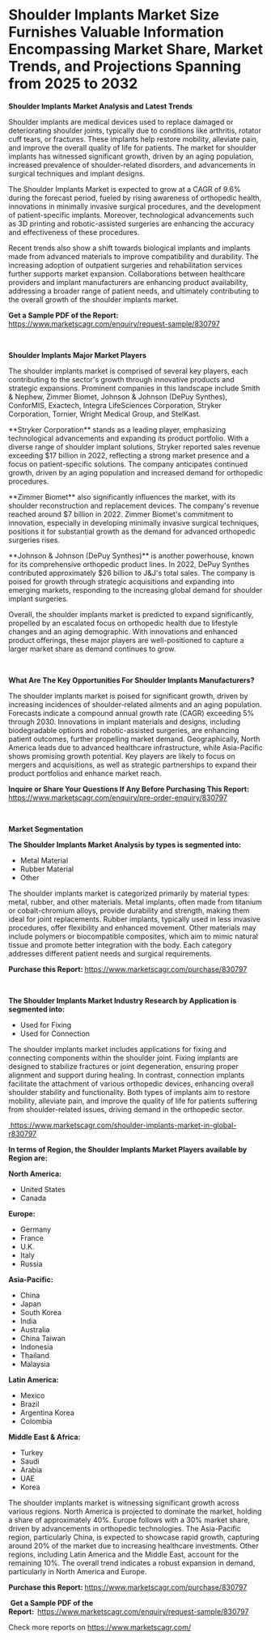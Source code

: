 <p><h1>Shoulder Implants Market Size Furnishes Valuable Information Encompassing Market Share, Market Trends, and Projections Spanning from 2025 to 2032</h1></p><p><strong>Shoulder Implants Market Analysis and Latest Trends</strong></p>
<p><p>Shoulder implants are medical devices used to replace damaged or deteriorating shoulder joints, typically due to conditions like arthritis, rotator cuff tears, or fractures. These implants help restore mobility, alleviate pain, and improve the overall quality of life for patients. The market for shoulder implants has witnessed significant growth, driven by an aging population, increased prevalence of shoulder-related disorders, and advancements in surgical techniques and implant designs.</p><p>The Shoulder Implants Market is expected to grow at a CAGR of 9.6% during the forecast period, fueled by rising awareness of orthopedic health, innovations in minimally invasive surgical procedures, and the development of patient-specific implants. Moreover, technological advancements such as 3D printing and robotic-assisted surgeries are enhancing the accuracy and effectiveness of these procedures. </p><p>Recent trends also show a shift towards biological implants and implants made from advanced materials to improve compatibility and durability. The increasing adoption of outpatient surgeries and rehabilitation services further supports market expansion. Collaborations between healthcare providers and implant manufacturers are enhancing product availability, addressing a broader range of patient needs, and ultimately contributing to the overall growth of the shoulder implants market.</p></p>
<p><strong>Get a Sample PDF of the Report:&nbsp;</strong> <a href="https://www.marketscagr.com/enquiry/request-sample/830797?utm_campaign=2893&utm_medium=2&utm_source=Github&utm_content=ia&utm_term=03032025&utm_id=shoulder-implants">https://www.marketscagr.com/enquiry/request-sample/830797</a></p>
<p>&nbsp;</p>
<p><strong>Shoulder Implants Major Market Players</strong></p>
<p><p>The shoulder implants market is comprised of several key players, each contributing to the sector's growth through innovative products and strategic expansions. Prominent companies in this landscape include Smith & Nephew, Zimmer Biomet, Johnson & Johnson (DePuy Synthes), ConforMIS, Exactech, Integra LifeSciences Corporation, Stryker Corporation, Tornier, Wright Medical Group, and StelKast.</p><p>**Stryker Corporation** stands as a leading player, emphasizing technological advancements and expanding its product portfolio. With a diverse range of shoulder implant solutions, Stryker reported sales revenue exceeding $17 billion in 2022, reflecting a strong market presence and a focus on patient-specific solutions. The company anticipates continued growth, driven by an aging population and increased demand for orthopedic procedures.</p><p>**Zimmer Biomet** also significantly influences the market, with its shoulder reconstruction and replacement devices. The company's revenue reached around $7 billion in 2022. Zimmer Biomet's commitment to innovation, especially in developing minimally invasive surgical techniques, positions it for substantial growth as the demand for advanced orthopedic surgeries rises.</p><p>**Johnson & Johnson (DePuy Synthes)** is another powerhouse, known for its comprehensive orthopedic product lines. In 2022, DePuy Synthes contributed approximately $26 billion to J&J's total sales. The company is poised for growth through strategic acquisitions and expanding into emerging markets, responding to the increasing global demand for shoulder implant surgeries.</p><p>Overall, the shoulder implants market is predicted to expand significantly, propelled by an escalated focus on orthopedic health due to lifestyle changes and an aging demographic. With innovations and enhanced product offerings, these major players are well-positioned to capture a larger market share as demand continues to grow.</p></p>
<p>&nbsp;</p>
<p><strong>What Are The Key Opportunities For Shoulder Implants Manufacturers?</strong></p>
<p><p>The shoulder implants market is poised for significant growth, driven by increasing incidences of shoulder-related ailments and an aging population. Forecasts indicate a compound annual growth rate (CAGR) exceeding 5% through 2030. Innovations in implant materials and designs, including biodegradable options and robotic-assisted surgeries, are enhancing patient outcomes, further propelling market demand. Geographically, North America leads due to advanced healthcare infrastructure, while Asia-Pacific shows promising growth potential. Key players are likely to focus on mergers and acquisitions, as well as strategic partnerships to expand their product portfolios and enhance market reach.</p></p>
<p><strong>Inquire or Share Your Questions If Any Before Purchasing This Report:</strong> <a href="https://www.marketscagr.com/enquiry/pre-order-enquiry/830797?utm_campaign=2893&utm_medium=2&utm_source=Github&utm_content=ia&utm_term=03032025&utm_id=shoulder-implants">https://www.marketscagr.com/enquiry/pre-order-enquiry/830797</a></p>
<p>&nbsp;</p>
<p><strong>Market Segmentation</strong></p>
<p><strong>The Shoulder Implants Market Analysis by types is segmented into:</strong></p>
<p><ul><li>Metal Material</li><li>Rubber Material</li><li>Other</li></ul></p>
<p><p>The shoulder implants market is categorized primarily by material types: metal, rubber, and other materials. Metal implants, often made from titanium or cobalt-chromium alloys, provide durability and strength, making them ideal for joint replacements. Rubber implants, typically used in less invasive procedures, offer flexibility and enhanced movement. Other materials may include polymers or biocompatible composites, which aim to mimic natural tissue and promote better integration with the body. Each category addresses different patient needs and surgical requirements.</p></p>
<p><strong>Purchase this Report:&nbsp;</strong><a href="https://www.marketscagr.com/purchase/830797?utm_campaign=2893&utm_medium=2&utm_source=Github&utm_content=ia&utm_term=03032025&utm_id=shoulder-implants">https://www.marketscagr.com/purchase/830797</a></p>
<p>&nbsp;</p>
<p><strong>The Shoulder Implants Market Industry Research by Application is segmented into:</strong></p>
<p><ul><li>Used for Fixing</li><li>Used for Connection</li></ul></p>
<p><p>The shoulder implants market includes applications for fixing and connecting components within the shoulder joint. Fixing implants are designed to stabilize fractures or joint degeneration, ensuring proper alignment and support during healing. In contrast, connection implants facilitate the attachment of various orthopedic devices, enhancing overall shoulder stability and functionality. Both types of implants aim to restore mobility, alleviate pain, and improve the quality of life for patients suffering from shoulder-related issues, driving demand in the orthopedic sector.</p></p>
<p><a href="https://www.marketscagr.com/shoulder-implants-market-in-global-r830797?utm_campaign=2893&utm_medium=2&utm_source=Github&utm_content=ia&utm_term=03032025&utm_id=shoulder-implants">&nbsp;https://www.marketscagr.com/shoulder-implants-market-in-global-r830797</a></p>
<p><strong>In terms of Region, the Shoulder Implants Market Players available by Region are:</strong></p>
<p>
    <p> <strong> North America: </strong>
        <ul>
            <li>United States</li>
            <li>Canada</li>
        </ul>
        </p> 
    <p> <strong> Europe: </strong>
        <ul>
            <li>Germany</li>
            <li>France</li>
            <li>U.K.</li>
            <li>Italy</li>
            <li>Russia</li>
        </ul>
        </p> 
    <p> <strong> Asia-Pacific: </strong>
        <ul>
            <li>China</li>
            <li>Japan</li>
            <li>South Korea</li>
            <li>India</li>
            <li>Australia</li>
            <li>China Taiwan</li>
            <li>Indonesia</li>
            <li>Thailand</li>
            <li>Malaysia</li>
        </ul>
        </p> 
    <p> <strong> Latin America: </strong>
        <ul>
            <li>Mexico</li>
            <li>Brazil</li>
            <li>Argentina Korea</li>
            <li>Colombia</li>
        </ul>
        </p> 
    <p> <strong> Middle East & Africa: </strong>
        <ul>
            <li>Turkey</li>
            <li>Saudi</li>
            <li>Arabia</li>
            <li>UAE</li>
            <li>Korea</li>
        </ul>
    </p>
    </p>
<p><p>The shoulder implants market is witnessing significant growth across various regions. North America is projected to dominate the market, holding a share of approximately 40%. Europe follows with a 30% market share, driven by advancements in orthopedic technologies. The Asia-Pacific region, particularly China, is expected to showcase rapid growth, capturing around 20% of the market due to increasing healthcare investments. Other regions, including Latin America and the Middle East, account for the remaining 10%. The overall trend indicates a robust expansion in demand, particularly in North America and Europe.</p></p>
<p><strong>Purchase this Report: </strong><a href="https://www.marketscagr.com/purchase/830797?utm_campaign=2893&utm_medium=2&utm_source=Github&utm_content=ia&utm_term=03032025&utm_id=shoulder-implants">https://www.marketscagr.com/purchase/830797</a></p>
<p>&nbsp;<strong>Get a Sample PDF of the Report:&nbsp;&nbsp;</strong><a href="https://www.marketscagr.com/enquiry/request-sample/830797?utm_campaign=2893&utm_medium=2&utm_source=Github&utm_content=ia&utm_term=03032025&utm_id=shoulder-implants">https://www.marketscagr.com/enquiry/request-sample/830797</a></p>
<p><strong></strong></p>
<p>Check more reports on <a href="https://www.marketscagr.com/?utm_campaign=2893&utm_medium=2&utm_source=Github&utm_content=ia&utm_term=03032025&utm_id=shoulder-implants">https://www.marketscagr.com/</a></p>